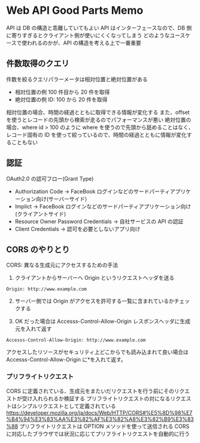 # Web API Good Parts Memo

API は DB の構造と乖離していてもよい
API はインターフェースなので、DB 側に寄りすぎるとクライアント側が使いにくくなってしまう
どのようなユースケースで使われるのかが、API の構造を考える上で一番重要

## 件数取得のクエリ

件数を絞るクエリパラーメータは相対位置と絶対位置がある

- 相対位置の例 100 件目から 20 件を取得
- 絶対位置の例 ID: 100 から 20 件を取得

相対位置の場合、時間の経過とともに取得できる情報が変化する
また、offset を使うとレコードの先頭から検索が走るのでパフォーマンスが悪い
絶対位置の場合、where id > 100 のように where を使うので先頭から舐めることはなく、レコード固有の ID を使って絞っているので、時間の経過とともに情報が変化することもない

## 認証

OAuth2.0 の認可フロー(Grant Type)

- Authorization Code -> FaceBook ログインなどのサードパーティアプリケーション向け(サーバーサイド)
- Implict -> FaceBook ログインなどのサードパーティアプリケーション向け(クライアントサイド)
- Resource Owner Password Credentials -> 自社サービスの API の認証
- Client Credentials -> 認可を必要としないアプリ向け

## CORS のやりとり

CORS: 異なる生成元にアクセスするための手法

1. クライアントからサーバーへ Origin というリクエストヘッダを送る

```
Origin: http://www.example.com
```

2. サーバー側では Origin がアクセスを許可する一覧に含まれているかチェックする

3. OK だった場合は Accesss-Control-Allow-Origin レスポンスヘッダに生成元を入れて返す

```
Accesss-Control-Allow-Origin: http://www.example.com
```

アクセスしたリソースがセキュリティ上どこからでも読み込まれて良い場合は Accesss-Control-Allow-Origin に\*を入れて返す。

### プリフライトリクエスト

CORS に定義されている、生成元をまたいだリクエストを行う前にそのリクエストが受け入れられるか検証する
プリフライトリクエストの対になるリクエストはシンプルリクエストとして定義されている
https://developer.mozilla.org/ja/docs/Web/HTTP/CORS#%E5%8D%98%E7%B4%94%E3%83%AA%E3%82%AF%E3%82%A8%E3%82%B9%E3%83%88
プリフライトリクエストは OPTION メソッドを使って送信される
CORS に対応したブラウザでは状況に応じてプリフライトリクエストを自動的に行う
